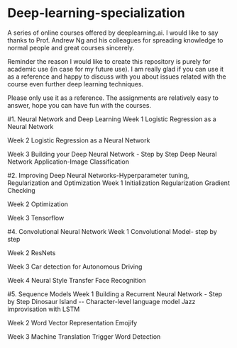 # Deep-learning-specialization

A series of online courses offered by deeplearning.ai. I would like to say thanks to Prof. Andrew Ng and his colleagues for spreading knowledge to normal people and great courses sincerely.

Reminder
the reason I would like to create this repository is purely for academic use (in case for my future use). I am really glad if you can use it as a reference and happy to discuss with you about issues related with the course even further deep learning techniques.

Please only use it as a reference. The  assignments are relatively easy to answer, hope you can have fun with the courses.

#1. Neural Network and Deep Learning
Week 1
Logistic Regression as a Neural Network

Week 2
Logistic Regression as a Neural Network

Week 3
Building your Deep Neural Network - Step by Step
Deep Neural Network Application-Image Classification

#2. Improving Deep Neural Networks-Hyperparameter tuning, Regularization and Optimization
Week 1
Initialization
Regularization
Gradient Checking

Week 2
Optimization

Week 3
Tensorflow

#4. Convolutional Neural Network
Week 1
Convolutional Model- step by step

Week 2
ResNets

Week 3
Car detection for Autonomous Driving

Week 4
Neural Style Transfer
Face Recognition


#5. Sequence Models
Week 1
Building a Recurrent Neural Network - Step by Step
Dinosaur Island -- Character-level language model
Jazz improvisation with LSTM

Week 2
Word Vector Representation
Emojify

Week 3
Machine Translation
Trigger Word Detection
